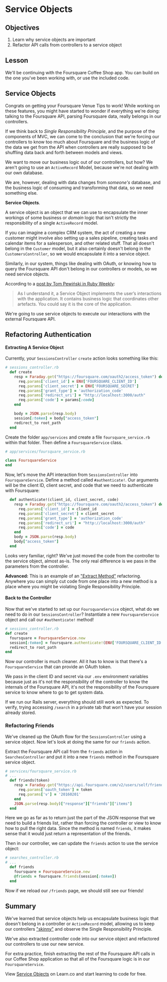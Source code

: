 # Service Objects

## Objectives

1. Learn why service objects are important
2. Refactor API calls from controllers to a service object

## Lesson

We'll be continuing with the Foursquare Coffee Shop app. You can build on the one you've been working with, or use the included code.

## Service Objects

Congrats on getting your Foursquare Venue Tips to work! While working on these features, you might have started to wonder if everything we're doing: talking to the Foursquare API, parsing Foursquare data, really belongs in our controllers.

If we think back to *Single Responsibility Principle*, and the purpose of the components of MVC, we can come to the conclusion that we're forcing our controllers to know too much about Foursquare and the business logic of the data we get from the API when controllers are really supposed to be shuffling data back and forth between models and views.

We want to move our business logic out of our controllers, but how? We aren't going to use an `ActiveRecord` Model, because we're not dealing with our own database.

We are, however, dealing with data  changes from *someone's* database, and the business logic of consuming and transforming that data, so we need something else.

**Service Objects**.

A service object is an object that we can use to encapsulate the inner workings of some business or *domain* logic that isn't strictly the responsibility of a single `ActiveRecord` model.

If you can imagine a complex CRM system, the act of creating a new customer might involve also setting up a sales pipeline, creating tasks and calendar items for a salesperson, and other related stuff. That all doesn't belong in the `Customer` model, but it also certainly doesn't belong in the `CustomersController`, so we would encapsulate it into a service object.

Similarly, in our system, things like dealing with OAuth, or knowing how to query the Foursquare API don't belong in our controllers or models, so we need service objects.

According to a [post by Tom Pewiński in Ruby Weekly](https://netguru.co/blog/service-objects-in-rails-will-help):

> As I understand it, a Service Object implements the user’s interactions with the application. It contains business logic that coordinates other artefacts. You could say it is the core of the application.

We're going to use service objects to execute our interactions with the external Foursquare API.

## Refactoring Authentication

#### Extracting A Service Object

Currently, your `SessionsController` `create` action looks something like this:

```ruby
# sessions_controller.rb
  def create
    resp = Faraday.get("https://foursquare.com/oauth2/access_token") do |req|
      req.params['client_id'] = ENV['FOURSQUARE_CLIENT_ID']
      req.params['client_secret'] = ENV['FOURSQUARE_SECRET']
      req.params['grant_type'] = 'authorization_code'
      req.params['redirect_uri'] = "http://localhost:3000/auth"
      req.params['code'] = params[:code]
    end

    body = JSON.parse(resp.body)
    session[:token] = body["access_token"]
    redirect_to root_path
  end
```

Create the folder `app/services` and create a file `foursquare_service.rb` within that folder. Then define a `FoursquareService` class.

```ruby
# app/services/foursquare_service.rb

class FoursquareService
end
```

Now, let's move the API interaction from `SessionsController` into `FoursquareService`. Define a method called `#authenticate!`. Our arguments will be the client ID, client secret, and code that we need to authenticate with Foursquare:

```ruby
  def authenticate!(client_id, client_secret, code)
    resp = Faraday.get("https://foursquare.com/oauth2/access_token") do |req|
      req.params['client_id'] = client_id
      req.params['client_secret'] = client_secret
      req.params['grant_type'] = 'authorization_code'
      req.params['redirect_uri'] = "http://localhost:3000/auth"
      req.params['code'] = code
    end
    body = JSON.parse(resp.body)
    body["access_token"]
  end
```

Looks very familiar, right? We've just moved the code from the controller to the service object, almost as-is. The only real difference is we pass in the parameters from the controller.

**Advanced:** This is an example of an ["Extract Method"](http://refactoring.com/catalog/extractMethod.html) refactoring. Anywhere you can simply cut code from one place into a new method is a place where you might be violating Single Responsibility Principle.

#### Back to the Controller

Now that we've started to set up our `FoursquareService` object, what do we need to do in our `SessionsController`? Instantiate a new `FoursquareService` object and call our `#authenticate!` method!

```ruby
# sessions_controller.rb
def create
  foursquare = FoursquareService.new
  session[:token] = foursquare.authenticate!(ENV['FOURSQUARE_CLIENT_ID'], ENV['FOURSQUARE_SECRET'], params[:code])
  redirect_to root_path
end
```

Now our controller is much cleaner. All it has to know is that there's a `FoursquareService` that can provide an OAuth token.

We pass in the client ID and secret via our `.env` environment variables because just as it's not the responsibility of the controller to know the internals of the Foursquare API, it's not the responsibility of the Foursquare service to know where to go to get system data.

If we run our Rails server, everything should still work as expected. To verify, trying accessing `/search` in a private tab that won't have your session already stored.

### Refactoring Friends

We've cleaned up the OAuth flow for the `SessionsController` using a service object. Now let's look at doing the same for our `friends` action.

Extract the Foursquare API call from the `friends` action in `SearchesController` and put it into a new `friends` method in the Foursquare service object.

```ruby
# services/foursquare_service.rb
# ...
  def friends(token)
    resp = Faraday.get("https://api.foursquare.com/v2/users/self/friends") do |req|
      req.params['oauth_token'] = token
      req.params['v'] = '20160201'
    end
    JSON.parse(resp.body)["response"]["friends"]["items"]
  end
```

Here we go as far as to return just the part of the JSON response that we need to build a friends list, rather than forcing the controller or view to know how to pull the right data. Since the method is named `friends`, it makes sense that it would just return a representation of the friends.

Then in our controller, we can update the `friends` action to use the service object:

```ruby
# searches_controller.rb
# ...
  def friends
    foursquare = FoursquareService.new
    @friends = foursquare.friends(session[:token])
  end
```

Now if we reload our `/friends` page, we should still see our friends!

## Summary

We've learned that service objects help us encapsulate business logic that doesn't belong in a controller or `ActiveRecord` model, allowing us to keep our controllers ["skinny"](http://robdvr.com/fat-models-skinny-controllers-skinny-models-skinny-controllers/) and observe the Single Responsibility Principle.

We've also extracted controller code into our service object and refactored our controllers to use our new service.

For extra practice, finish extracting the rest of the Foursquare API calls in our Coffee Shop application so that all of the Foursquare logic is in our `FoursquareService`.

<p data-visibility='hidden'>View <a href='https://learn.co/lessons/web-service-objects-readme' title='Service Objects'>Service Objects</a> on Learn.co and start learning to code for free.</p>
